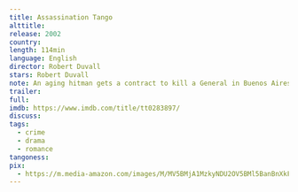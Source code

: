 ```yaml
---
title: Assassination Tango
alttitle:
release: 2002
country:
length: 114min
language: English
director: Robert Duvall
stars: Robert Duvall
note: An aging hitman gets a contract to kill a General in Buenos Aires, and gets involved in Tango culture.
trailer:
full:
imdb: https://www.imdb.com/title/tt0283897/
discuss:
tags:
  - crime
  - drama
  - romance
tangoness:
pix:
  - https://m.media-amazon.com/images/M/MV5BMjA1MzkyNDU2OV5BMl5BanBnXkFtZTYwNjM5NzM3._V1_.jpg
---
```


